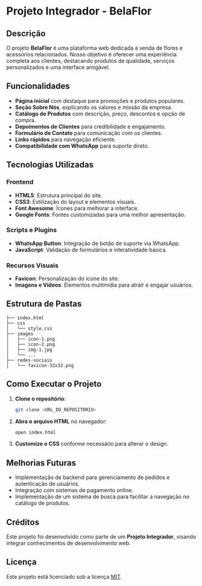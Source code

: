 # Projeto Integrador - BelaFlor

## Descrição
O projeto **BelaFlor** é uma plataforma web dedicada à venda de flores e acessórios relacionados. Nosso objetivo é oferecer uma experiência completa aos clientes, destacando produtos de qualidade, serviços personalizados e uma interface amigável.

## Funcionalidades
- **Página inicial** com destaque para promoções e produtos populares.
- **Seção Sobre Nós**, explicando os valores e missão da empresa.
- **Catálogo de Produtos** com descrição, preço, descontos e opção de compra.
- **Depoimentos de Clientes** para credibilidade e engajamento.
- **Formulário de Contato** para comunicação com os clientes.
- **Links rápidos** para navegação eficiente.
- **Compatibilidade com WhatsApp** para suporte direto.

## Tecnologias Utilizadas
### Frontend
- **HTML5**: Estrutura principal do site.
- **CSS3**: Estilização do layout e elementos visuais.
- **Font Awesome**: Ícones para melhorar a interface.
- **Google Fonts**: Fontes customizadas para uma melhor apresentação.

### Scripts e Plugins
- **WhatsApp Button**: Integração de botão de suporte via WhatsApp.
- **JavaScript**: Validação de formulários e interatividade básica.

### Recursos Visuais
- **Favicon**: Personalização do ícone do site.
- **Imagens e Vídeos**: Elementos multimídia para atrair e engajar usuários.

## Estrutura de Pastas
```plaintext
├── index.html
├── css
│   └── style.css
├── images
│   ├── icon-1.png
│   ├── icon-2.png
│   ├── img-1.jpg
│   └── ...
├── redes-sociais
│   └── favicon-32x32.png
```

## Como Executar o Projeto
1. **Clone o repositório**:
   ```bash
   git clone <URL_DO_REPOSITORIO>
   ```
2. **Abra o arquivo HTML** no navegador:
   ```bash
   open index.html
   ```
3. **Customize o CSS** conforme necessário para alterar o design.

## Melhorias Futuras
- Implementação de backend para gerenciamento de pedidos e autenticação de usuários.
- Integração com sistemas de pagamento online.
- Implementação de um sistema de busca para facilitar a navegação no catálogo de produtos.

## Créditos
Este projeto foi desenvolvido como parte de um **Projeto Integrador**, visando integrar conhecimentos de desenvolvimento web.

## Licença
Este projeto está licenciado sob a licença [MIT](LICENSE).
